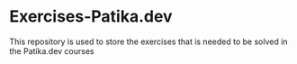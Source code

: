 # Exercises-Patika.dev

This repository is used to store the exercises that is needed to be solved in the Patika.dev courses
